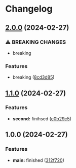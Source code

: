 # Changelog

## [2.0.0](https://github.com/ChriKarb/workflow_test/compare/v1.1.0...v2.0.0) (2024-02-27)


### ⚠ BREAKING CHANGES

* breaking

### Features

* breaking ([8cd3d85](https://github.com/ChriKarb/workflow_test/commit/8cd3d856af6f965c714b9c9d76865d430de52d9b))

## [1.1.0](https://github.com/ChriKarb/workflow_test/compare/v1.0.0...v1.1.0) (2024-02-27)


### Features

* **second:** finihsed ([c0b29c5](https://github.com/ChriKarb/workflow_test/commit/c0b29c56a034b44b0c9006f6afd5be61fe3f6118))

## 1.0.0 (2024-02-27)


### Features

* **main:** finished ([312f720](https://github.com/ChriKarb/workflow_test/commit/312f7209bd45674b5f847b8779a0362ce9c77993))
